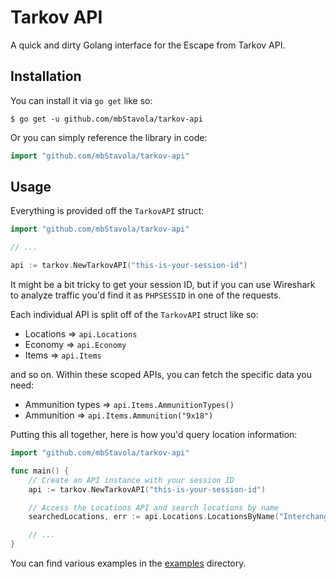 # Tarkov API

A quick and dirty Golang interface for the Escape from Tarkov API.

## Installation

You can install it via `go get` like so:

`$ go get -u github.com/mbStavola/tarkov-api`

Or you can simply reference the library in code:

```go
import "github.com/mbStavola/tarkov-api"
```

## Usage

Everything is provided off the `TarkovAPI` struct:

```go
import "github.com/mbStavola/tarkov-api"

// ...

api := tarkov.NewTarkovAPI("this-is-your-session-id")
```

It might be a bit tricky to get your session ID, but if you can use Wireshark to analyze traffic you'd find it as `PHPSESSID` in one of the requests.

Each individual API is split off of the `TarkovAPI` struct like so:

- Locations => `api.Locations`
- Economy => `api.Economy`
- Items => `api.Items`

and so on. Within these scoped APIs, you can fetch the specific data you need:

- Ammunition types => `api.Items.AmmunitionTypes()`
- Ammunition => `api.Items.Ammunition("9x18")`

Putting this all together, here is how you'd query location information: 

```go
import "github.com/mbStavola/tarkov-api"

func main() {
    // Create an API instance with your session ID
    api := tarkov.NewTarkovAPI("this-is-your-session-id")

    // Access the Locations API and search locations by name
    searchedLocations, err := api.Locations.LocationsByName("Interchange")

    // ...
}
```

You can find various examples in the [examples](./examples) directory.